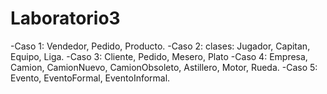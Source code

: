 # Laboratorio3

-Caso 1: Vendedor, Pedido, Producto.
-Caso 2: clases: Jugador, Capitan, Equipo, Liga.
-Caso 3: Cliente, Pedido, Mesero, Plato
-Caso 4: Empresa, Camion, CamionNuevo, CamionObsoleto, Astillero, Motor, Rueda.
-Caso 5: Evento, EventoFormal, EventoInformal.

